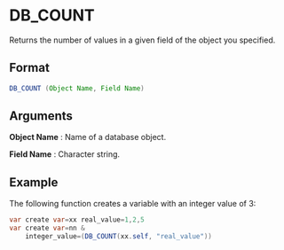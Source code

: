 # DB_COUNT

Returns the number of values in a given field of the object you specified.

## Format
```java
DB_COUNT (Object Name, Field Name)
```
## Arguments

 



**Object Name**
: Name of a database object. 


**Field Name**
:  Character string. 


## Example

The following function creates a variable with an integer value of 3:

```java
var create var=xx real_value=1,2,5
var create var=nn &
    integer_value=(DB_COUNT(xx.self, "real_value"))
```